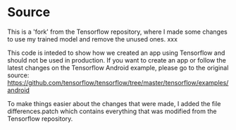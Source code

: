 # Source

This is a 'fork' from the Tensorflow repository, where I made some changes to use my trained model and remove the unused ones. xxx

This code is inteded to show how we created an app using Tensorflow and should not be used in production. If you want to create an app or follow the latest changes on the Tensorflow Android example, please go to the original source: https://github.com/tensorflow/tensorflow/tree/master/tensorflow/examples/android

To make things easier about the changes that were made, I added the file differences.patch which contains everything that was modified from the Tensorflow repository.

